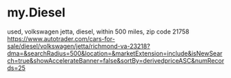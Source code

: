 # my.Diesel
used, volkswagen jetta, diesel, within 500 miles, zip code 21758
https://www.autotrader.com/cars-for-sale/diesel/volkswagen/jetta/richmond-va-23218?dma=&searchRadius=500&location=&marketExtension=include&isNewSearch=true&showAccelerateBanner=false&sortBy=derivedpriceASC&numRecords=25
